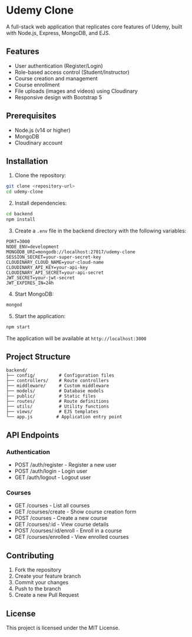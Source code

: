 # Udemy Clone

A full-stack web application that replicates core features of Udemy, built with Node.js, Express, MongoDB, and EJS.

## Features

- User authentication (Register/Login)
- Role-based access control (Student/Instructor)
- Course creation and management
- Course enrollment
- File uploads (images and videos) using Cloudinary
- Responsive design with Bootstrap 5

## Prerequisites

- Node.js (v14 or higher)
- MongoDB
- Cloudinary account

## Installation

1. Clone the repository:
```bash
git clone <repository-url>
cd udemy-clone
```

2. Install dependencies:
```bash
cd backend
npm install
```

3. Create a `.env` file in the backend directory with the following variables:
```
PORT=3000
NODE_ENV=development
MONGODB_URI=mongodb://localhost:27017/udemy-clone
SESSION_SECRET=your-super-secret-key
CLOUDINARY_CLOUD_NAME=your-cloud-name
CLOUDINARY_API_KEY=your-api-key
CLOUDINARY_API_SECRET=your-api-secret
JWT_SECRET=your-jwt-secret
JWT_EXPIRES_IN=24h
```

4. Start MongoDB:
```bash
mongod
```

5. Start the application:
```bash
npm start
```

The application will be available at `http://localhost:3000`

## Project Structure

```
backend/
├── config/         # Configuration files
├── controllers/    # Route controllers
├── middleware/     # Custom middleware
├── models/         # Database models
├── public/         # Static files
├── routes/         # Route definitions
├── utils/          # Utility functions
├── views/          # EJS templates
└── app.js         # Application entry point
```

## API Endpoints

### Authentication
- POST /auth/register - Register a new user
- POST /auth/login - Login user
- GET /auth/logout - Logout user

### Courses
- GET /courses - List all courses
- GET /courses/create - Show course creation form
- POST /courses - Create a new course
- GET /courses/:id - View course details
- POST /courses/:id/enroll - Enroll in a course
- GET /courses/enrolled - View enrolled courses

## Contributing

1. Fork the repository
2. Create your feature branch
3. Commit your changes
4. Push to the branch
5. Create a new Pull Request

## License

This project is licensed under the MIT License. 